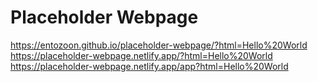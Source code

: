 # Placeholder Webpage

https://entozoon.github.io/placeholder-webpage/?html=Hello%20World
https://placeholder-webpage.netlify.app/?html=Hello%20World
https://placeholder-webpage.netlify.app/app?html=Hello%20World

